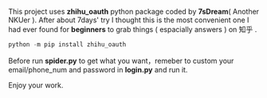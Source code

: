 This project uses  **zhihu_oauth**  python package coded by **7sDream**( Another NKUer ). After about 7days' try I thought this is the most convenient one I had ever  found  for **beginners** to grab things ( espacially answers ) on 知乎 . 

```python
python -m pip install zhihu_oauth
```

Before run __spider.py__ to get what you want，remeber to custom your email/phone_num and password in __login.py__ and run it.

Enjoy your work.
